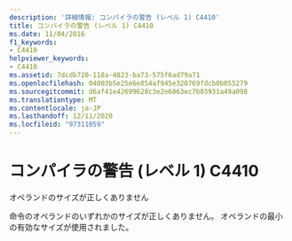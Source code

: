 ```yaml
---
description: '詳細情報: コンパイラの警告 (レベル 1) C4410'
title: コンパイラの警告 (レベル 1) C4410
ms.date: 11/04/2016
f1_keywords:
- C4410
helpviewer_keywords:
- C4410
ms.assetid: 7dcdb720-118a-4823-ba73-575f6ad79a71
ms.openlocfilehash: 04003b5e25e6e854af945e320769fdcb0b055279
ms.sourcegitcommit: d6af41e42699628c3e2e6063ec7b03931a49a098
ms.translationtype: MT
ms.contentlocale: ja-JP
ms.lasthandoff: 12/11/2020
ms.locfileid: "97311059"
---
```

# <a name="compiler-warning-level-1-c4410"></a>コンパイラの警告 (レベル 1) C4410

オペランドのサイズが正しくありません

命令のオペランドのいずれかのサイズが正しくありません。 オペランドの最小の有効なサイズが使用されました。
